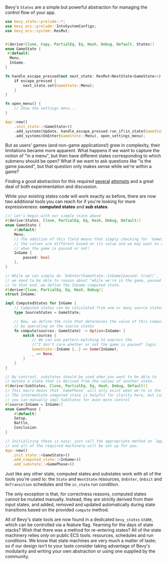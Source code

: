 Bevy's `States` are a simple but powerful abstraction for managing the control flow of your app.

```rust
use bevy_state::prelude::*;
use bevy_ecs::prelude::IntoSystemConfigs;
use bevy_ecs::system::ResMut;


#[derive(Clone, Copy, PartialEq, Eq, Hash, Debug, Default, States)]
enum GameState {
 #[default]
  Menu,
  InGame,
}

fn handle_escape_pressed(mut next_state: ResMut<NextState<GameState>>) {
    if escape_pressed {
        next_state.set(GameState::Menu);
    }
}

fn open_menu() {
    // Show the settings menu...
}

App::new()
    .init_state::<GameState>()
    .add_systems(Update, handle_escape_pressed.run_if(in_state(GameState::Menu)));
    .add_systems(OnEnter(GameState::Menu), open_settings_menu);
```

But as users' games (and non-game applications!) grew in complexity, their limitations became more apparent.
What happens if we want to capture the notion of "in a menu", but then have different states corresponding to which submenu should be open?
What if we want to ask questions like "is the game paused", but that question only makes sense while we're within a game?

Finding a good abstraction for this required [several](https://github.com/bevyengine/bevy/pull/9957) [attempts](https://github.com/bevyengine/bevy/pull/10088) and a great deal of both experimentation and discussion.

While your existing states code will work exactly as before, there are now two additional tools you can reach for if you're looking for more expressiveness: **computed states** and **sub states**.

```rust
/// Let's begin with our simple state above
#[derive(States, Clone, PartialEq, Eq, Hash, Debug, Default)]
enum GameState {
    #[default]
    Menu,
    // The addition of this field means that simply checking for `GameState::InGame` doesn't work:
    // the values are different based on its value and we may want to distinguish between game systems that run
    // when the game is paused or not!
    InGame {
        paused: bool
    },
}

// While we can simply do `OnEnter(GameState::InGame{paused: true})`,
// we need to be able to reason about "while we're in the game, paused or not"
// To that end, we define the InGame computed state.
#[derive(Clone, PartialEq, Eq, Hash, Debug)]
struct InGame;

impl ComputedStates for InGame {
    // Computed states can be calculated from one or many source states
    type SourceStates = GameState;

    // Now, we define the rule that determines the value of this computed state
    // by operating on the source states 
    fn compute(sources: GameState) -> Option<InGame> {
        match sources {
            // We can use pattern matching to express the
            //"I don't care whether or not the game is paused" logic
            GameState::InGame {..} => Some(InGame),
            _ => None,
        }
    }
}

// By contrast, substates should be used when you want to be able to
// mutate a state that is derived from the values of another state.
#[derive(SubStates, Clone, PartialEq, Eq, Hash, Debug, Default)]
// This macro means that `GamePhase` will only exist when we're in the `InGame` computed state
// The intermediate computed state is helpful for clarity here, but isn't required:
// you can manually impl SubStates for even more control
#[source(InGame = InGame)]
enum GamePhase {
    #[default]
    Setup,
    Battle,
    Conclusion
}

// Initializing these is easy: just call the appropriate method on `App`
// and all of the required machinery will be set up for you.
App::new()
   .init_state::<GameState>()
   .add_computed_state::<InGame>()
   .add_substate::<GamePhase>()
```

Just like any other state, computed states and substates work with all of the tools you're used to:
the `State` and `NextState` resources, `OnEnter`, `OnExit` and `OnTransition` schedules and the `in_state` run condition.

The only exception is that, for correctness reasons, computed states *cannot* be mutated manually.
Instead, they are strictly derived from their input states, and added, removed and updated automatically during state transitions based on the provided `compute` method.

All of Bevy's state tools are now found in a dedicated `bevy_states` crate, which can be controlled via a feature flag.
Yearning for the days of state stacks? Wish that there was a method for re-entering states?
All of the state machinery relies *only* on public ECS tools: resources, schedules and run conditions.
We know that state machines are very much a matter of taste; so if our design isn't to your taste consider taking advantage of Bevy's modularity and writing your own abstraction or using one supplied by the community.
